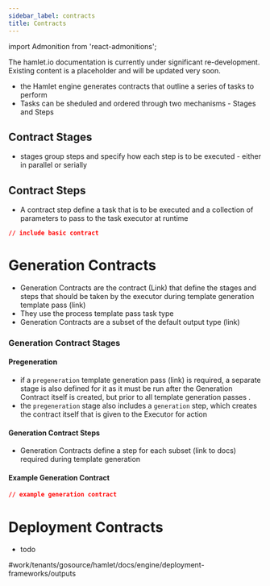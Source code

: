 ```yaml
---
sidebar_label: contracts
title: Contracts
---
```

import Admonition from 'react-admonitions';

<Admonition type="warning" title="Under Construction">
The hamlet.io documentation is currently under significant re-development. Existing content is a placeholder and will be updated very soon.
</Admonition>

* the Hamlet engine generates contracts that outline a series of tasks to perform
* Tasks can be sheduled and ordered through two mechanisms - Stages and Steps

## Contract Stages
* stages group steps and specify how each step is to be executed - either in parallel or serially 

## Contract Steps
* A contract step define a task that is to be executed and a collection of parameters to pass to the task executor at runtime

```json
// include basic contract
```

# Generation Contracts
* Generation Contracts are the contract (Link) that define the stages and steps that should be taken by the executor during template generation template pass (link)
* They use the process template pass task type
* Generation Contracts are a subset of the default output type (link) 

### Generation Contract Stages

#### Pregeneration
* if a `pregeneration` template generation pass (link) is required, a separate stage is also defined for it  as it must be run after the Generation Contract itself is created, but prior to all template generation passes .
* the `pregeneration` stage also includes a `generation` step, which creates the contract itself that is given to the Executor for action

#### Generation Contract Steps
* Generation Contracts define a step for each subset (link to docs) required during template generation

#### Example Generation Contract
```json
// example generation contract
```


# Deployment Contracts
* todo

#work/tenants/gosource/hamlet/docs/engine/deployment-frameworks/outputs